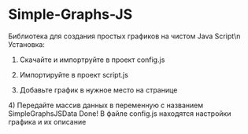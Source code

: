 # Simple-Graphs-JS
Библиотека для создания простых графиков на чистом Java Script\n
Установка:
1) Скачайте и импортруйте в проект config.js
<script src="config.js"></script>
2) Импортируйте в проект script.js
<script src="https://raw.githack.com/6ondawave9/Simple-Graphs-JS/main/script.js"></script>
3) Добавьте график в нужное место на странице
<div id="Simple-Graphs-JS-main"></div>
4) Передайте массив данных в переменную с названием SimpleGraphsJSData
Done!
В файле config.js находятся настройки графика и их описание
